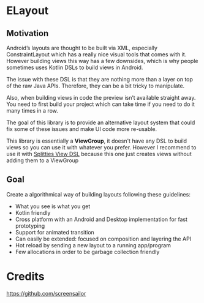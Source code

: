 # ELayout
## Motivation

Android’s layouts are thought to be built via XML, especially ConstraintLayout which has a really nice visual tools that comes with it. However building views this way has a few downsides, which is why people sometimes uses Kotlin DSLs to build views in Android.

The issue with these DSL is that they are nothing more than a layer on top of the raw Java APIs. Therefore, they can be a bit tricky to manipulate.

Also, when building views in code the preview isn’t available straight away. You need to first build your project which can take time if you need to do it many times in a row.

The goal of this library is to provide an alternative layout system that could fix some of these issues and make UI code more re-usable.


This library is essentially a **ViewGroup**, it doesn't have any DSL to build views so you can use it with whatever you prefer. However I recommend to use it with [Splitties View DSL](https://github.com/LouisCAD/Splitties) because this one just creates views without adding them to a ViewGroup   

## Goal
Create a algorithmical way of building layouts following these guidelines:
- What you see is what you get
- Kotlin friendly
- Cross platform with an Android and Desktop implementation for fast prototyping
- Support for animated transition
- Can easily be extended: focused on composition and layering the API
- Hot reload by sending a new layout to a running app/program
- Few allocations in order to be garbage collection friendly




# Credits
https://github.com/screensailor
